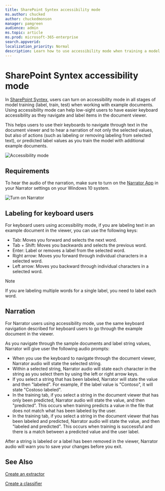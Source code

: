 ```yaml
---
title: SharePoint Syntex accessibility mode
ms.author: chucked
author: chuckedmonson
manager: pamgreen
audience: admin
ms.topic: article
ms.prod: microsoft-365-enterprise
search.appverid: 
localization_priority: Normal
description: Learn how to use accessibility mode when training a model in SharePoint Syntex.
---
```


# SharePoint Syntex accessibility mode

In [SharePoint Syntex](index.md), users can turn on accessibility mode in all stages of model training (label, train, test) when working with example documents. Using accessibility mode can help low-sight users to have easier keyboard accessibility as they navigate and label items in the document viewer.

This helps users to use their keyboards to navigate through text in the document viewer and to hear a narration of not only the selected values, but also of actions (such as labeling or removing labeling from selected text), or predicted label values as you train the model with additional example documents. 


![Accessibility mode](../media/content-understanding/accessibility-mode.png)

## Requirements

To hear the audio of the narration, make sure to turn on the [Narrator App](https://support.microsoft.com/windows/complete-guide-to-narrator-e4397a0d-ef4f-b386-d8ae-c172f109bdb1) in your Narrator settings on your Windows 10 system.

![Turn on Narrator](../media/content-understanding/narrator-settings.png)

## Labeling for keyboard users

For keyboard users using accessibility mode, if you are labeling text in an example document in the viewer, you can use the following keys:

- Tab: Moves you forward and selects the next word.
- Tab + Shift: Moves you backwards and selects the previous word.
- Enter: Label or removes a label from the selected word.
- Right arrow: Moves you forward through individual characters in a selected word.
- Left arrow: Moves you backward through individual characters in a selected word.

> [!NOTE]
> If you are labeling multiple words for a single label, you need to label each word.


## Narration

For Narrator users using accessibility mode, use the same keyboard navigation described for keyboard users to go through the example document in the viewer.

As you navigate through the sample documents and label string values, Narrator will give user the following audio prompts:

- When you use the keyboard to navigate through the document viewer, Narrator audio will state the selected string.
- Within a selected string, Narrator audio will state each character in the string as you select them by using the left or right arrow keys.
- If you select a string that has been labeled, Narrator will state the value and then "labeled".  For example, if the label value is "Contoso", it will state "Costoso labeled". 
- In the training tab, if you select a string in the document viewer that has only been predicted, Narrator audio will state the value, and then "predicted". This occurs when training predicts a value in the file that does not match what has been labeled by the user.
- In the training tab, if you select a string in the document viewer that has been labeled and predicted, Narrator audio will state the value, and then "labeled and predicted". This occurs when training is successful and there is a match between a predicted value and the user label.

After a string is labeled or a label has been removed in the viewer, Narrator audio will warn you to save your changes before you exit.

## See Also

[Create an extractor](create-an-extractor.md)

[Create a classifier](create-a-classifier.md)










 


  
  



